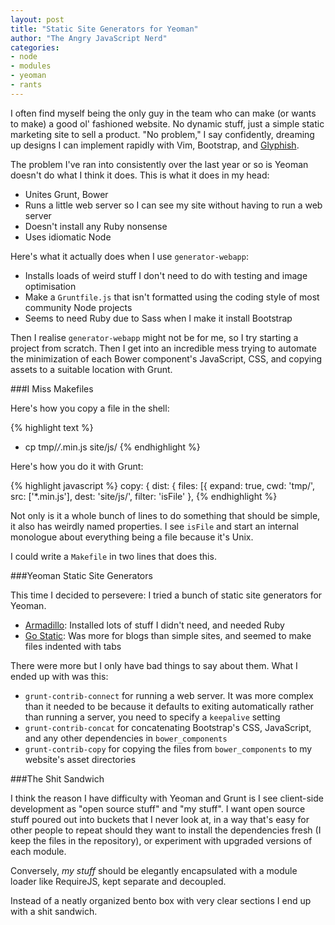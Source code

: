 ```yaml
---
layout: post
title: "Static Site Generators for Yeoman"
author: "The Angry JavaScript Nerd"
categories:
- node
- modules
- yeoman
- rants
---
```


I often find myself being the only guy in the team who can make (or wants to make) a good ol' fashioned website.  No dynamic stuff, just a simple static marketing site to sell a product.  "No problem," I say confidently, dreaming up designs I can implement rapidly with Vim, Bootstrap, and [Glyphish](http://www.glyphish.com/).

The problem I've ran into consistently over the last year or so is Yeoman doesn't do what I think it does.  This is what it does in my head:

* Unites Grunt, Bower
* Runs a little web server so I can see my site without having to run a web server
* Doesn't install any Ruby nonsense
* Uses idiomatic Node

Here's what it actually does when I use `generator-webapp`:

* Installs loads of weird stuff I don't need to do with testing and image optimisation
* Make a `Gruntfile.js` that isn't formatted using the coding style of most community Node projects
* Seems to need Ruby due to Sass when I make it install Bootstrap

Then I realise `generator-webapp` might not be for me, so I try starting a project from scratch.  Then I get into an incredible mess trying to automate the minimization of each Bower component's JavaScript, CSS, and copying assets to a suitable location with Grunt.

###I Miss Makefiles

Here's how you copy a file in the shell:

{% highlight text %}
* cp tmp/*/*.min.js site/js/
{% endhighlight %}

Here's how you do it with Grunt:

{% highlight javascript %}
copy: {
  dist: {
    files: [{
      expand: true,
      cwd: 'tmp/',
      src: ['*.min.js'],
      dest: 'site/js/',
      filter: 'isFile'
    },
{% endhighlight %}

Not only is it a whole bunch of lines to do something that should be simple, it also has weirdly named properties.  I see `isFile` and start an internal monologue about everything being a file because it's Unix.

I could write a `Makefile` in two lines that does this.

###Yeoman Static Site Generators

This time I decided to persevere: I tried a bunch of static site generators for Yeoman.

* [Armadillo](https://github.com/Snugug/generator-armadillo): Installed lots of stuff I didn't need, and needed Ruby
* [Go Static](https://github.com/colynb/generator-go-static): Was more for blogs than simple sites, and seemed to make files indented with tabs

There were more but I only have bad things to say about them.  What I ended up with was this:

* `grunt-contrib-connect` for running a web server.  It was more complex than it needed to be because it defaults to exiting automatically rather than running a server, you need to specify a `keepalive` setting
* `grunt-contrib-concat` for concatenating Bootstrap's CSS, JavaScript, and any other dependencies in `bower_components`
* `grunt-contrib-copy` for copying the files from `bower_components` to my website's asset directories

###The Shit Sandwich

I think the reason I have difficulty with Yeoman and Grunt is I see client-side development as "open source stuff" and "my stuff".  I want open source stuff poured out into buckets that I never look at, in a way that's easy for other people to repeat should they want to install the dependencies fresh (I keep the files in the repository), or experiment with upgraded versions of each module.

Conversely, _my stuff_ should be elegantly encapsulated with a module loader like RequireJS, kept separate and decoupled.

Instead of a neatly organized bento box with very clear sections I end up with a shit sandwich.
